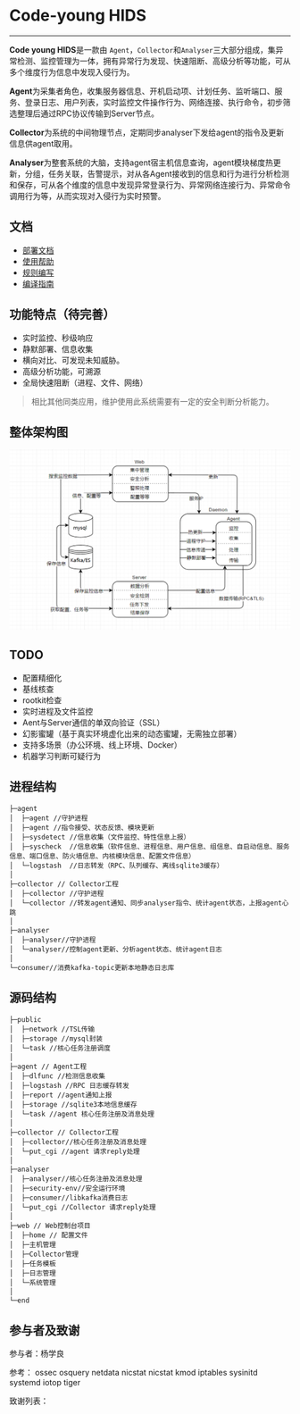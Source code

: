 # Code-young HIDS 
----------
**Code young HIDS**是一款由 `Agent`，`Collector`和`Analyser`三大部分组成，集异常检测、监控管理为一体，拥有异常行为发现、快速阻断、高级分析等功能，可从多个维度行为信息中发现入侵行为。

**Agent**为采集者角色，收集服务器信息、开机启动项、计划任务、监听端口、服务、登录日志、用户列表，实时监控文件操作行为、网络连接、执行命令，初步筛选整理后通过RPC协议传输到Server节点。

**Collector**为系统的中间物理节点，定期同步analyser下发给agent的指令及更新信息供agent取用。

**Analyser**为整套系统的大脑，支持agent宿主机信息查询，agent模块梯度热更新，分组，任务关联，告警提示，对从各Agent接收到的信息和行为进行分析检测和保存，可从各个维度的信息中发现异常登录行为、异常网络连接行为、异常命令调用行为等，从而实现对入侵行为实时预警。


## 文档

* [部署文档](./docs/)
* [使用帮助](./docs/)
* [规则编写](./docs/)
* [编译指南](./docs/)

## 功能特点（待完善）


- 实时监控、秒级响应
- 静默部署、信息收集
- 横向对比、可发现未知威胁。
- 高级分析功能，可溯源
- 全局快速阻断（进程、文件、网络）


> 相比其他同类应用，维护使用此系统需要有一定的安全判断分析能力。


## 整体架构图
![](./docs/lc.png)


## TODO
- 配置精细化
- 基线核查
- rootkit检查
- 实时进程及文件监控
- Aent与Server通信的单双向验证（SSL）
- 幻影蜜罐（基于真实环境虚化出来的动态蜜罐，无需独立部署）
- 支持多场景（办公环境、线上环境、Docker）
- 机器学习判断可疑行为


## 进程结构
```
├─agent 
│  ├─agent //守护进程
│  ├─agent //指令接受、状态反馈、模块更新
│  ├─sysdetect //信息收集（文件监控、特性信息上报）
│  ├─syscheck  //信息收集（软件信息、进程信息、用户信息、组信息、自启动信息、服务信息、端口信息、防火墙信息、内核模块信息、配置文件信息）
│  └─logstash  //日志转发（RPC、队列缓存、离线sqlite3缓存）
│  
├─collector // Collector工程
│  ├─collector //守护进程
│  └─collector //转发agent通知、同步analyser指令、统计agent状态，上报agent心跳
│
├─analyser
│  ├─analyser//守护进程
│  └─analyser//控制agent更新、分析agent状态、统计agent日志
│
└─consumer//消费kafka-topic更新本地静态日志库
```

## 源码结构
```
├─public
│  ├─network //TSL传输
│  ├─storage //mysql封装
│  └─task //核心任务注册调度
│
├─agent // Agent工程
│  ├─dlfunc //检测信息收集
│  ├─logstash //RPC 日志缓存转发
│  ├─report //agent通知上报
│  ├─storage //sqlite3本地信息缓存
│  └─task //agent 核心任务注册及消息处理
│
├─collector // Collector工程
│  ├─collector//核心任务注册及消息处理
│  └─put_cgi //agent 请求reply处理
│
├─analyser
│  ├─analyser//核心任务注册及消息处理
│  ├─security-env//安全运行环境
│  ├─consumer//libkafka消费日志
│  └─put_cgi //Collector 请求reply处理
│
├─web // Web控制台项目
│  ├─home // 配置文件
│  ├─主机管理
│  ├─Collector管理
│  ├─任务模板
│  ├─日志管理
│  └─系统管理
│
└─end
```

## 参与者及致谢

参与者：杨学良

参考：
ossec
osquery
netdata
nicstat
nicstat
kmod
iptables
sysinitd
systemd
iotop
tiger


致谢列表：
